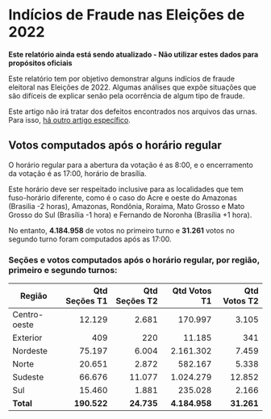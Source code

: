 # Indícios de Fraude nas Eleições de 2022

**Este relatório ainda está sendo atualizado - Não utilizar estes dados para propósitos oficiais**

Este relatório tem por objetivo demonstrar alguns indícios de fraude eleitoral nas Eleições de 2022. Algumas análises que expõe situações que são difíceis de explicar senão pela ocorrência de algum tipo de fraude.

Este artigo não irá tratar dos defeitos encontrados nos arquivos das urnas. Para isso, [há outro artigo específico](https://github.com/danarrib/TSEParser/blob/master/DefeitosCarga.md).

## Votos computados após o horário regular

O horário regular para a abertura da votação é as 8:00, e o encerramento da votação é as 17:00, horário de brasília. 

Este horário deve ser respeitado inclusive para as localidades que tem fuso-horário diferente, como é o caso do Acre e oeste do Amazonas (Brasilia -2 horas), Amazonas, Rondônia, Roraima, Mato Grosso e Mato Grosso do Sul (Brasília -1 hora) e Fernando de Noronha (Brasília +1 hora).

No entanto, **4.184.958** de votos no primeiro turno e **31.261** votos no segundo turno foram computados após as 17:00.

### Seções e votos computados após o horário regular, por região, primeiro e segundo turnos:

| Região | Qtd Seções T1 | Qtd Seções T2 | Qtd Votos T1 | Qtd Votos T2 |
| --- | ---: | ---: | ---: | ---: |
| Centro-oeste | 12.129 | 2.681 | 170.997 | 3.105 |
| Exterior | 409 | 220 | 11.185 | 341 |
| Nordeste | 75.197 | 6.004 | 2.161.302 | 7.459 |
| Norte | 20.651 | 2.872 | 582.167 | 5.338 |
| Sudeste | 66.676 | 11.077 | 1.024.279 | 12.852 |
| Sul | 15.460 | 1.881 | 235.028 | 2.166 |
| **Total** | **190.522** | **24.735** | **4.184.958** | **31.261** |


